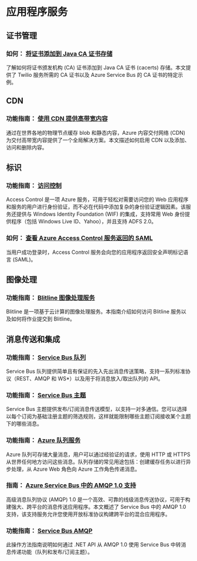<properties 
  pageTitle="应用服务 - Azure 微软云"
  metakeywords="" 
  description="" 
  services="" 
  documentationCenter="java-app-services" 
  authors="" 
  manager="Tiffena" 
  editor="EricChen"/>
<tags ms.service=""
    ms.date="10/23/2014"
    wacn.date="04/11/2015"
    />


<h1 id="menu-java-appservices">应用程序服务</h1>
<h2 id="header-0">证书管理</h2>
<h3>如何： <a href="/documentation/articles/java-add-certificate-ca-store/">将证书添加到 Java CA 证书存储</a></h3>
<p>了解如何将证书颁发机构 (CA) 证书添加到 Java CA 证书 (cacerts) 存储。本文提供了 Twilio 服务所需的 CA 证书以及 Azure Service Bus 的 CA 证书的特定示例。</p>
<h2 id="header-1">CDN</h2>
<h3>功能指南： <a href="/documentation/articles/cdn-how-to-use/">使用 CDN 提供高带宽内容</a></h3>
<p>通过在世界各地的物理节点缓存 blob 和静态内容，Azure 内容交付网络 (CDN) 为交付高带宽内容提供了一个全局解决方案。本文描述如何启用 CDN 以及添加、访问和删除内容。</p>
<!--
<h2 id="header-2">电子邮件和音频</h2>
<h3>功能指南： <a href="/documentation/articles/store-sendgrid-java-how-to-send-email/">SendGrid 电子邮件服务</a></h3>
<p>Azure 应用程序可以使用 SendGrid 来包括电子邮件功能。SendGrid 提供了可靠的电子邮件传递服务、实时分析和灵活的 API，使用户能够轻松地将服务合并到他们的 Azure 应用程序中。</p>
<h3>教程： <a href="/documentation/articles/store-sendgrid-java-how-to-send-email/" ms.pgarea="content" ms.cmpgrp="body" ms.cmptyp="link" ms.cmpnm="在 Azure 部署中通过 Java 使用 SendGrid 发送电子邮件" ms.title="" km.title="" ms.interactiontype="1">在 Azure 部署中通过 Java 使用 SendGrid 发送电子邮件</a></h3>
<p>本教程演示如何使用 SendGrid 通过 Azure 中承载的网页发送电子邮件。</p>
<h3>功能指南： <a href="/documentation/articles/partner-twilio-java-how-to-use-voice-sms/" ms.pgarea="content" ms.cmpgrp="body" ms.cmptyp="link" ms.cmpnm="Twilio 音频和 SMS 服务" ms.title="" km.title="" ms.interactiontype="1">Twilio 音频和 SMS 服务</a></h3>
<p>Azure 应用程序可以通过 Twilio 合并电话和短信服务 (SMS) 消息功能。可使用 Twilio API 拨打和接听电话，收发短信，以及通过现有互联网连接（包括移动连接）进行语音通信。</p>-->
<h2 id="header-3">标识</h2>
<h3>功能指南： <a href="/documentation/articles/active-directory-java-authenticate-users-access-control-eclipse/">访问控制</a></h3>
<p>Access Control 是一项 Azure 服务，可用于轻松对需要访问您的 Web 应用程序和服务的用户进行身份验证，而不必在代码中添加复杂的身份验证逻辑因素。该服务还提供与 Windows Identity Foundation (WIF) 的集成，支持常用 Web 身份提供程序（包括 Windows Live ID、Yahoo），并且支持 ADFS 2.0。</p>
<h3>如何： <a href="/documentation/articles/active-directory-java-view-saml-returned-by-access-control/">查看 Azure Access Control 服务返回的 SAML</a></h3>
<p>当用户成功登录时，Access Control 服务会向您的应用程序返回安全声明标记语言 (SAML)。</p>
<h2 id="header-4">图像处理</h2>
<h3>功能指南： <a href="/documentation/articles/store-blitline-how-to-use/">Blitline 图像处理服务</a></h3>
<p>Blitline 是一项基于云计算的图像处理服务。本指南介绍如何访问 Blitline 服务以及如何将作业提交到 Blitline。</p>
<h2 id="header-5">消息传送和集成</h2>
<h3>功能指南： <a href="/documentation/articles/service-bus-java-how-to-use-queues/">Service Bus 队列</a></h3>
<p>Service Bus 队列提供简单且有保证的先入先出消息传送策略，支持一系列标准协议（REST、AMQP 和 WS*）以及用于将消息放入/取出队列的 API。</p>
<h3>功能指南： <a href="/documentation/articles/service-bus-java-how-to-use-topics-subscriptions/">Service Bus 主题</a></h3>
<p>Service Bus 主题提供发布/订阅消息传送模型，以支持一对多通信。您可以选择以每个订阅为基础注册主题的筛选规则，这样就能限制哪些主题订阅接收某个主题下的哪些消息。</p>
<h3>功能指南： <a href="/documentation/articles/storage-java-how-to-use-queue-storage/">Azure 队列服务</a></h3>
<p>Azure 队列可存储大量消息，用户可以通过经验证的请求，使用 HTTP 或 HTTPS 从世界任何地方访问这些消息。队列存储的常见用途包括：创建缓存任务以进行异步处理，从 Azure Web 角色向 Azure 工作角色传递消息。</p>
<h3>指南： <a href="/documentation/articles/service-bus-java-amqp-overview/">Azure Service Bus 中的 AMQP 1.0 支持</a></h3>
<p>高级消息队列协议 (AMQP) 1.0 是一个高效、可靠的线级消息传送协议，可用于构建强大、跨平台的消息传送应用程序。本文概述了 Service Bus 中的 AMQP 1.0 支持，该支持服务允许您使用开放标准协议构建跨平台的混合应用程序。</p>
<h3>功能指南： <a href="/documentation/articles/service-bus-java-amqp-overview/">Service Bus AMQP</a></h3>
<p>此操作方法指南说明如何通过 .NET API 从 AMQP 1.0 使用 Service Bus 中转消息传递功能（队列和发布/订阅主题）。</p>
